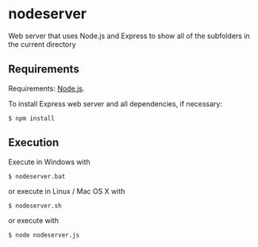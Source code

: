 # nodeserver
Web server that uses Node.js and Express to show all of the subfolders in the current directory

## Requirements
Requirements: [Node.js](https://nodejs.org/).

To install Express web server and all dependencies, if necessary:
```
$ npm install
```
## Execution
Execute in Windows with
```
$ nodeserver.bat
```
or execute in Linux / Mac OS X with
```
$ nodeserver.sh
```
or execute with
```
$ node nodeserver.js
```
